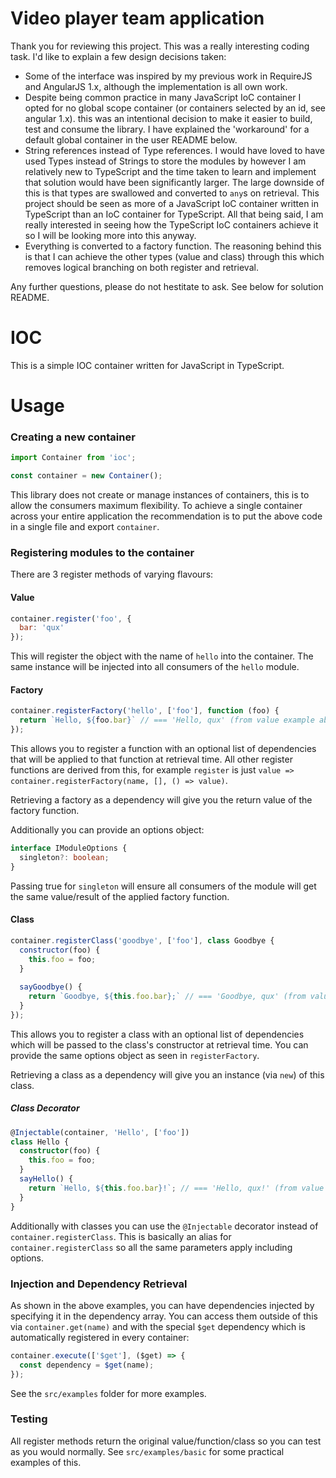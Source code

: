 # Video player team application

Thank you for reviewing this project. This was a really interesting coding task. I'd like to explain a few design decisions taken:
- Some of the interface was inspired by my previous work in RequireJS and AngularJS 1.x, although the implementation is all own work.
- Despite being common practice in many JavaScript IoC container I opted for no global scope container (or containers selected by an id, see angular 1.x). this was an intentional decision to make it easier to build, test and consume the library. I have explained the 'workaround' for a default global container in the user README below.
- String references instead of Type references. I would have loved to have used Types instead of Strings to store the modules by however I am relatively new to TypeScript and the time taken to learn and implement that solution would have been significantly larger. The large downside of this is that types are swallowed and converted to `any`s on retrieval. This project should be seen as more of a JavaScript IoC container written in TypeScript than an IoC container for TypeScript. All that being said, I am really interested in seeing how the TypeScript IoC containers achieve it so I will be looking more into this anyway.
- Everything is converted to a factory function. The reasoning behind this is that I can achieve the other types (value and class) through this which removes logical branching on both register and retrieval. 

Any further questions, please do not hestitate to ask. See below for solution README.

# IOC

This is a simple IOC container written for JavaScript in TypeScript.

# Usage

### Creating a new container

```js
import Container from 'ioc';

const container = new Container();
```
This library does not create or manage instances of containers, this is to allow the consumers maximum flexibility. To achieve a single container across your entire application the recommendation is to put the above code in a single file and export `container`.

### Registering modules to the container
There are 3 register methods of varying flavours:

#### Value
```js
container.register('foo', {
  bar: 'qux'
});
```
This will register the object with the name of `hello` into the container. The same instance will be injected into all consumers of the `hello` module. 

#### Factory
```js
container.registerFactory('hello', ['foo'], function (foo) {
  return `Hello, ${foo.bar}` // === 'Hello, qux' (from value example above)
});
```
This allows you to register a function with an optional list of dependencies that will be applied to that function at retrieval time. All other register functions are derived from this, for example `register` is just `value => container.registerFactory(name, [], () => value)`. 

Retrieving a factory as a dependency will give you the return value of the factory function. 

Additionally you can provide an options object:
```ts
interface IModuleOptions {
  singleton?: boolean;
}
```
Passing true for `singleton` will ensure all consumers of the module will get the same value/result of the applied factory function. 

#### Class
```js
container.registerClass('goodbye', ['foo'], class Goodbye {
  constructor(foo) {
    this.foo = foo;
  }
  
  sayGoodbye() {
    return `Goodbye, ${this.foo.bar};` // === 'Goodbye, qux' (from value example above)
  }
});
```
This allows you to register a class with an optional list of dependencies which will be passed to the class's constructor at retrieval time. You can provide the same options object as seen in `registerFactory`. 

Retrieving a class as a dependency will give you an instance (via `new`) of this class.

##### Class Decorator
```ts
@Injectable(container, 'Hello', ['foo'])
class Hello {
  constructor(foo) {
    this.foo = foo;
  }
  sayHello() {
    return `Hello, ${this.foo.bar}!`; // === 'Hello, qux!' (from value example above)
  }
}
```
Additionally with classes you can use the `@Injectable` decorator instead of `container.registerClass`. This is basically an alias for `container.registerClass` so all the same parameters apply including options.

### Injection and Dependency Retrieval
As shown in the above examples, you can have dependencies injected by specifying it in the dependency array. You can access them outside of this via `container.get(name)` and with the special `$get` dependency which is automatically registered in every container:
```js
container.execute(['$get'], ($get) => {
  const dependency = $get(name);
});
```

See the `src/examples` folder for more examples.

### Testing
All register methods return the original value/function/class so you can test as you would normally. See `src/examples/basic` for some practical examples of this.
